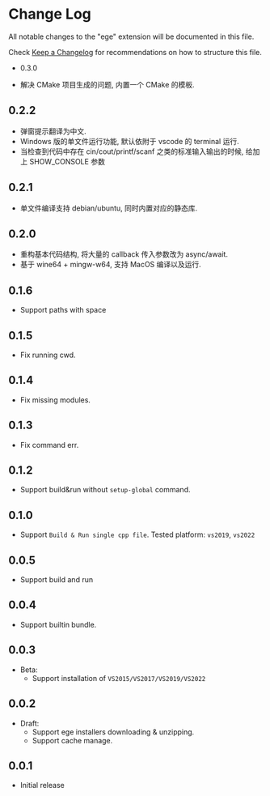 # Change Log

All notable changes to the "ege" extension will be documented in this file.

Check [Keep a Changelog](http://keepachangelog.com/) for recommendations on how to structure this file.

- 0.3.0

- 解决 CMake 项目生成的问题, 内置一个 CMake 的模板.

## 0.2.2

- 弹窗提示翻译为中文.
- Windows 版的单文件运行功能, 默认依附于 vscode 的 terminal 运行.
- 当检查到代码中存在 cin/cout/printf/scanf 之类的标准输入输出的时候, 给加上 SHOW_CONSOLE 参数

## 0.2.1

- 单文件编译支持 debian/ubuntu, 同时内置对应的静态库.

## 0.2.0

- 重构基本代码结构, 将大量的 callback 传入参数改为 async/await.
- 基于 wine64 + mingw-w64, 支持 MacOS 编译以及运行.

## 0.1.6

- Support paths with space

## 0.1.5

- Fix running cwd.

## 0.1.4

- Fix missing modules.

## 0.1.3

- Fix command err.

## 0.1.2

- Support build&run without `setup-global` command.

## 0.1.0

- Support `Build & Run single cpp file`. Tested platform: `vs2019`, `vs2022`

## 0.0.5

- Support build and run

## 0.0.4

- Support builtin bundle.

## 0.0.3

- Beta:
  - Support installation of `VS2015/VS2017/VS2019/VS2022`

## 0.0.2

- Draft:
  - Support ege installers downloading & unzipping.
  - Support cache manage.

## 0.0.1

- Initial release
